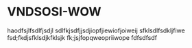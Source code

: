 # VNDSOSI-WOW
haodfsjlfsdlfjsdjl sdlfkjsdfjjsdjiopfjiewiofjoiweij sfklsdlfsdkljfiwe fsd;fkdjsfklsdjkfklsjk fk;jsjfopqweopriiwope
fdfsdfsdf
